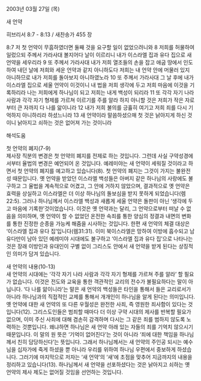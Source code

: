 2003년 03월 27일 (목)

새 언약



히브리서 8:7 - 8:13 / 새찬송가 455 장


8:7 저 첫 언약이 무흠하였더면 둘째 것을 요구할 일이 없었으려니와 8 저희를 허물하여 일렀으되 주께서 가라사대 볼지어다 날이 이르리니 내가 이스라엘 집과 유다 집으로 새 언약을 세우리라 9 또 주께서 가라사대 내가 저희 열조들의 손을 잡고 애굽 땅에서 인도하여 내던 날에 저희와 세운 언약과 같지 아니하도다 저희는 내 언약 안에 머물러 있지 아니하므로 내가 저희를 돌아보지 아니하였노라 10 또 주께서 가라사대 그 날 후에 내가 이스라엘 집으로 세울 언약이 이것이니 내 법을 저희 생각에 두고 저희 마음에 이것을 기록하리라 나는 저희에게 하나님이 되고 저희는 내게 백성이 되리라 11 또 각각 자기 나라 사람과 각각 자기 형제를 가르쳐 이르기를 주를 알라 하지 아니할 것은 저희가 작은 자로부터 큰 자까지 다 나를 앎이니라 12 내가 저희 불의를 긍휼히 여기고 저희 죄를 다시 기억하지 아니하리라 하셨느니라 13 새 언약이라 말씀하셨으매 첫 것은 낡아지게 하신 것이니 낡아지고 쇠하는 것은 없어져 가는 것이니라

해석도움





첫 언약의 폐지(7-9)  
제사장 직분의 변경은 첫 언약의 폐지를 전제로 하는 것입니다. 그런데 사실 구약성경에서부터 율법의 변경은 예언되어 온 것입니다. 예레미야는 새 언약이 세워질 것이라고 하면서 첫 언약의 폐지를 예고하고 있습니다(8). 첫 언약의 폐지는 그것이 가지는 불완전성 때문입니다. 옛 언약을 받았던 이스라엘 백성들은 아버지 같은 하나님의 사랑에도 불구하고 그 율법을 계속적으로 어겼고, 그 안에 거하지 않았으며, 결과적으로 옛 언약은 효력을 상실하고 이스라엘은 더 이상 하나님의 돌보심을 받지 못하게 되었습니다(렘22:5). 그러나 하나님께서 이스라엘 백성과 새롭게 세울 언약은 돌판이 아닌 ‘생각에 두고 마음에 기록한’것이었습니다. 이것은 옛 언약과는 달리, 그 언약으로부터 떠날 수 없음을 의미하며, 옛 언약이 할 수 없었던 온전한 속죄를 통한 양심의 정결과 내면의 변화를 통한 진정한 순종을 가능케 해줌을 시사하는 것입니다. 한편 새 언약의 체결 대상은 ‘이스라엘 집과 유다 집’입니다(렘31:31). 이미 북이스라엘은 망하여 이방에 흡수되고 남유다만이 남아 있던 예레미야 시대에도 불구하고 ‘이스라엘 집과 유다 집’으로 나타나는 것은 장래 이방인과 유대인이 구별 없이 그리스도 안에서 새 언약을 받게 된다는 상징적인 의미가 담겨 있습니다. 

새 언약의 내용(10-13)  
새 언약의 시대에는 ‘각각 자기 나라 사람과 각각 자기 형제를 가르쳐 주를 알라’ 할 필요가 없습니다. 이것은 전도와 교육을 통한 객관적인 교리의 전수가 불필요하다는 말이 아닙니다. ‘다 나를 앎이니라’는 말은 새 언약의 백성들은 타인을 통해서 들은 교리로서가 아니라 하나님과의 직접적인 교제를 통해서 개개인이 하나님을 알게 된다는 의미입니다. 옛 언약에 대한 새 언약의 또 다른 우월성은 완전한 사죄, 즉 영원한 죄사함이 있다는 것입니다(12). 그리스도인들은 범죄할 때마다 더 이상 구약 시대의 제사를 반복할 필요가 없으며, 이미 주신 사죄에 대해 겸손히 감격하며 다시는 그 같은 죄를 범하지 않도록 노력하는 것뿐입니다. 왜냐하면 하나님은 새 언약 아래 있는 자들의 죄를 기억치 않으시기 때문입니다. 이 말의 원 뜻은 ‘기억이 없어진다’는 것이 아니라 ‘죄에 대한 책임을 하나님께서 친히 담당하신다’는 뜻입니다. 그래서 하나님께서는 새 언약의 주인공 되시는 예수님을 십자가에 죽게 하셨을 뿐 아니라 우리를 위하여 하나님 우편에서 중보하게 하셨습니다. 그러기에  마지막으로 저자는 ‘새 언약’의 ‘새’에 초점을 맞추어 지금까지의 내용을 정리하고 있습니다(13). 하나님께서 새 언약을 선포하셨다는 것은 낡아지고 쇠하는 옛 언약의 제사 제도는 없어질 것임을 선언하는 것입니다.